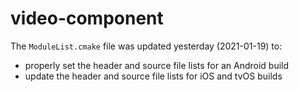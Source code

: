 # video-component

The `ModuleList.cmake` file was updated yesterday (2021-01-19) to:
- properly set the header and source file lists for an Android build
- update the header and source file lists for iOS and tvOS builds